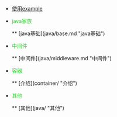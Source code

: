 * [使用example](example "使用example")

* <p style="color:limegreen">java家族</p>
  ** [java基础](java/base.md "java基础")

* <p style="color:limegreen">中间件</p>
  ** [中间件](java/middleware.md "中间件")

* <p style="color:limegreen">容器</p>
  ** [介绍](container/ "介绍")

* <p style="color:limegreen">其他</p>
  ** [其他](java/ "其他")

